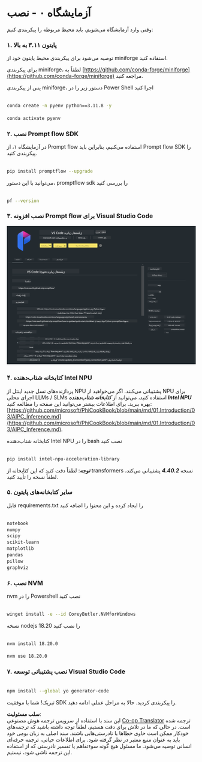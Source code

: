<!--
CO_OP_TRANSLATOR_METADATA:
{
  "original_hash": "a4ef39027902e82f2c33d568d2a2259a",
  "translation_date": "2025-07-17T03:48:06+00:00",
  "source_file": "md/02.Application/02.Code/Phi3/VSCodeExt/HOL/AIPC/01.Installations.md",
  "language_code": "fa"
}
-->
# **آزمایشگاه ۰ - نصب**

وقتی وارد آزمایشگاه می‌شویم، باید محیط مربوطه را پیکربندی کنیم:


### **۱. پایتون ۳.۱۱ به بالا**

توصیه می‌شود برای پیکربندی محیط پایتون خود از miniforge استفاده کنید.

برای پیکربندی miniforge، لطفاً به [https://github.com/conda-forge/miniforge](https://github.com/conda-forge/miniforge) مراجعه کنید.

پس از پیکربندی miniforge، دستور زیر را در Power Shell اجرا کنید

```bash

conda create -n pyenv python==3.11.8 -y

conda activate pyenv

```


### **۲. نصب Prompt flow SDK**

در آزمایشگاه ۱، از Prompt flow استفاده می‌کنیم، بنابراین باید Prompt flow SDK را پیکربندی کنید.

```bash

pip install promptflow --upgrade

```

می‌توانید با این دستور، promptflow sdk را بررسی کنید

```bash

pf --version

```

### **۳. نصب افزونه Prompt flow برای Visual Studio Code**

![pf](../../../../../../../../../translated_images/pf_ext.8cf76b5846e9b8562b0dd276004237b3ff3797066b9f912d39c0ae6c88b35878.fa.png)


### **۴. کتابخانه شتاب‌دهنده Intel NPU**

پردازنده‌های نسل جدید اینتل از NPU پشتیبانی می‌کنند. اگر می‌خواهید از NPU برای اجرای محلی LLMs / SLMs استفاده کنید، می‌توانید از ***کتابخانه شتاب‌دهنده Intel NPU*** بهره ببرید. برای اطلاعات بیشتر می‌توانید این صفحه را مطالعه کنید: [https://github.com/microsoft/PhiCookBook/blob/main/md/01.Introduction/03/AIPC_Inference.md](https://github.com/microsoft/PhiCookBook/blob/main/md/01.Introduction/03/AIPC_Inference.md).

کتابخانه شتاب‌دهنده Intel NPU را در bash نصب کنید

```bash

pip install intel-npu-acceleration-library

```

***توجه***: لطفاً دقت کنید که این کتابخانه از transformers نسخه ***4.40.2*** پشتیبانی می‌کند، لطفاً نسخه را تأیید کنید.


### **۵. سایر کتابخانه‌های پایتون**

فایل requirements.txt را ایجاد کرده و این محتوا را اضافه کنید

```txt

notebook
numpy 
scipy 
scikit-learn 
matplotlib 
pandas 
pillow 
graphviz

```


### **۶. نصب NVM**

nvm را در Powershell نصب کنید

```bash

winget install -e --id CoreyButler.NVMforWindows

```

نسخه nodejs 18.20 را نصب کنید

```bash

nvm install 18.20.0

nvm use 18.20.0

```

### **۷. نصب پشتیبانی توسعه Visual Studio Code**

```bash

npm install --global yo generator-code

```

تبریک! شما با موفقیت SDK را پیکربندی کردید. حالا به مراحل عملی ادامه دهید.

**سلب مسئولیت**:  
این سند با استفاده از سرویس ترجمه هوش مصنوعی [Co-op Translator](https://github.com/Azure/co-op-translator) ترجمه شده است. در حالی که ما در تلاش برای دقت هستیم، لطفاً توجه داشته باشید که ترجمه‌های خودکار ممکن است حاوی خطاها یا نادرستی‌هایی باشند. سند اصلی به زبان بومی خود باید به عنوان منبع معتبر در نظر گرفته شود. برای اطلاعات حیاتی، ترجمه حرفه‌ای انسانی توصیه می‌شود. ما مسئول هیچ گونه سوءتفاهم یا تفسیر نادرستی که از استفاده این ترجمه ناشی شود، نیستیم.